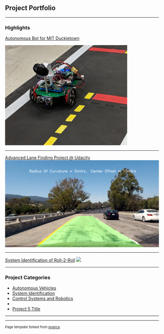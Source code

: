 ## Project Portfolio

---

### Highlights 

[Autonomous Bot for MIT Duckietown](/sample_page)

<img width ="400" src="images/autonomous_bot.jpg?raw=true"/>

---
[Advanced Lane Finding Project @ Udacity](/pdf/sample_presentation.pdf)
<img src="images/lane_output.jpg?raw=true"/>

---
[System Identification of Roll-2-Roll](http://example.com/)
<img src="images/roll2roll.png?raw=true"/>

--- 

### Project Categories

- [Autonomous Vehicles](http://example.com/)
- [System Identification](http://example.com/)
- [Control Systems and Robotics](http://example.com/)
- [](http://example.com/)
- [Project 5 Title](http://example.com/)

---




---
<p style="font-size:11px">Page template forked from <a href="https://github.com/evanca/quick-portfolio">evanca</a></p>
<!-- Remove above link if you don't want to attibute -->
